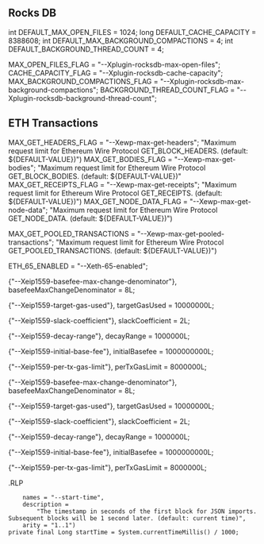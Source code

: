 
## Rocks DB 
int DEFAULT_MAX_OPEN_FILES = 1024;
long DEFAULT_CACHE_CAPACITY = 8388608;
int DEFAULT_MAX_BACKGROUND_COMPACTIONS = 4;
int DEFAULT_BACKGROUND_THREAD_COUNT = 4;

MAX_OPEN_FILES_FLAG = "--Xplugin-rocksdb-max-open-files";
CACHE_CAPACITY_FLAG = "--Xplugin-rocksdb-cache-capacity";
MAX_BACKGROUND_COMPACTIONS_FLAG = "--Xplugin-rocksdb-max-background-compactions";
BACKGROUND_THREAD_COUNT_FLAG = "--Xplugin-rocksdb-background-thread-count";

## ETH Transactions
MAX_GET_HEADERS_FLAG = "--Xewp-max-get-headers";  "Maximum request limit for Ethereum Wire Protocol GET_BLOCK_HEADERS. (default: ${DEFAULT-VALUE})")
MAX_GET_BODIES_FLAG = "--Xewp-max-get-bodies"; "Maximum request limit for Ethereum Wire Protocol GET_BLOCK_BODIES. (default: ${DEFAULT-VALUE})"
MAX_GET_RECEIPTS_FLAG = "--Xewp-max-get-receipts";  "Maximum request limit for Ethereum Wire Protocol GET_RECEIPTS. (default: ${DEFAULT-VALUE})")
MAX_GET_NODE_DATA_FLAG = "--Xewp-max-get-node-data"; "Maximum request limit for Ethereum Wire Protocol GET_NODE_DATA. (default: ${DEFAULT-VALUE})")


MAX_GET_POOLED_TRANSACTIONS = "--Xewp-max-get-pooled-transactions"; "Maximum request limit for Ethereum Wire Protocol GET_POOLED_TRANSACTIONS. (default: ${DEFAULT-VALUE})")

ETH_65_ENABLED = "--Xeth-65-enabled";


{"--Xeip1559-basefee-max-change-denominator"}, basefeeMaxChangeDenominator = 8L;


{"--Xeip1559-target-gas-used"}, targetGasUsed = 10000000L;


{"--Xeip1559-slack-coefficient"}, slackCoefficient = 2L;


{"--Xeip1559-decay-range"}, decayRange = 1000000L;


{"--Xeip1559-initial-base-fee"}, initialBasefee = 1000000000L;


{"--Xeip1559-per-tx-gas-limit"}, perTxGasLimit = 8000000L;

{"--Xeip1559-basefee-max-change-denominator"}, basefeeMaxChangeDenominator = 8L;


{"--Xeip1559-target-gas-used"}, targetGasUsed = 10000000L;


{"--Xeip1559-slack-coefficient"}, slackCoefficient = 2L;


{"--Xeip1559-decay-range"}, decayRange = 1000000L;


{"--Xeip1559-initial-base-fee"}, initialBasefee = 1000000000L;


{"--Xeip1559-per-tx-gas-limit"}, perTxGasLimit = 8000000L;




.RLP

        names = "--start-time",
        description =
            "The timestamp in seconds of the first block for JSON imports. Subsequent blocks will be 1 second later. (default: current time)",
        arity = "1..1")
    private final Long startTime = System.currentTimeMillis() / 1000;